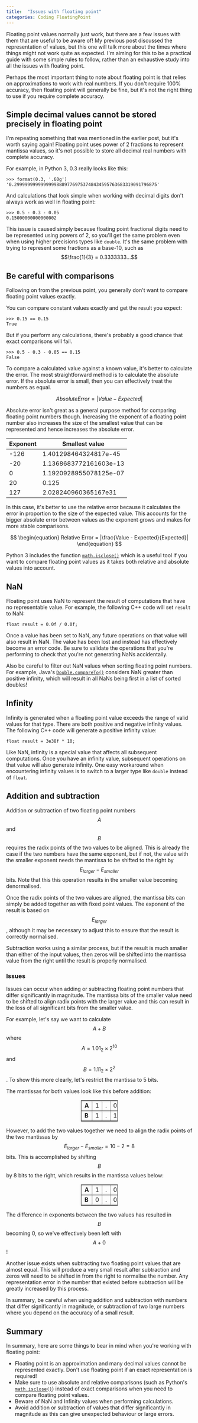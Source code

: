 ```yaml
---
title:  "Issues with floating point"
categories: Coding FloatingPoint
---
```


Floating point values normally just work, but there are a few issues with them that are useful to be aware of! My previous post discussed the representation of values, but this one will talk more about the times where things might not work quite as expected. I'm aiming for this to be a practical guide with some simple rules to follow, rather than an exhaustive study into all the issues with floating point.

Perhaps the most important thing to note about floating point is that relies on approximations to work with real numbers. If you don't require 100% accuracy, then floating point will generally be fine, but it's not the right thing to use if you require complete accuracy.

## Simple decimal values cannot be stored precisely in floating point

I'm repeating something that was mentioned in the earlier post, but it's worth saying again! Floating point uses power of 2 fractions to represent mantissa values, so it's not possible to store all decimal real numbers with complete accuracy.

For example, in Python 3, 0.3 really looks like this:
```
>>> format(0.3, '.60g') 
'0.299999999999999988897769753748434595763683319091796875'
```

And calculations that look simple when working with decimal digits don't always work as well in floating point:

```
>>> 0.5 - 0.3 - 0.05
0.15000000000000002
```

This issue is caused simply because floating point fractional digits need to be represented using powers of 2, so you'll get the same problem even when using higher precisions types like `double`. It's the same problem with trying to represent some fractions as a base-10, such as $$\frac{1}{3} = 0.3333333...$$

## Be careful with comparisons

Following on from the previous point, you generally don't want to compare floating point values exactly.

You can compare constant values exactly and get the result you expect:
```
>>> 0.15 == 0.15
True
```

But if you perform any calculations, there's probably a good chance that exact comparisons will fail.
```
>>> 0.5 - 0.3 - 0.05 == 0.15
False
```

To compare a calculated value against a known value, it's better to calculate the error. The most straightforward method is to calculate the absolute error. If the absolute error is small, then you can effectively treat the numbers as equal.

$$ \begin{equation}
Absolute Error = |Value - Expected|
\end{equation} $$

Absolute error isn't great as a general purpose method for comparing floating point numbers though. Increasing the exponent of a floating point number also increases the size of the smallest value that can be represented and hence increases the absolute error.

| Exponent | Smallest value         |
| -------- | ---------------------- |
| -126     | 1.401298464324817e-45  |
| -20      | 1.1368683772161603e-13 |
| 0        | 1.1920928955078125e-07 |
| 20       | 0.125                  |
| 127      | 2.028240960365167e31   |

In this case, it's better to use the relative error because it calculates the error in proportion to the size of the expected value. This accounts for the bigger absolute error between values as the exponent grows and makes for more stable comparisons.

$$ \begin{equation}
Relative Error = |\frac{Value - Expected}{Expected}|
\end{equation} $$

Python 3 includes the function [`math.isclose()`](https://docs.python.org/3/library/math.html#math.isclose) which is a useful tool if you want to compare floating point values as it takes both relative and absolute values into account.

## NaN

Floating point uses NaN to represent the result of computations that have no representable value. For example, the following C++ code will set `result` to NaN:
```
float result = 0.0f / 0.0f;
```

Once a value has been set to NaN, any future operations on that value will also result in NaN. The value has been lost and instead has effectively become an error code. Be sure to validate the operations that you're performing to check that you're not generating NaNs accidentally.

Also be careful to filter out NaN values when sorting floating point numbers. For example, Java's [`Double.compareTo()`](https://docs.oracle.com/javase/7/docs/api/java/lang/Double.html) considers NaN greater than positive infinity, which will result in all NaNs being first in a list of sorted doubles!

## Infinity

Infinity is generated when a floating point value exceeds the range of valid values for that type. There are both positive and negative infinity values. The following C++ code will generate a positive infinity value:
```
float result = 3e38f * 10;
```

Like NaN, infinity is a special value that affects all subsequent computations. Once you have an infinity value, subsequent operations on that value will also generate infinity. One easy workaround when encountering infinity values is to switch to a larger type like `double` instead of `float`.

## Addition and subtraction

Addition or subtraction of two floating point numbers $$A$$ and $$B$$ requires the radix points of the two values to be aligned. This is already the case if the two numbers have the same exponent, but if not, the value with the smaller exponent needs the mantissa to be shifted to the right by $$E_{larger} - E_{smaller}$$ bits. Note that this this operation results in the smaller value becoming denormalised.

Once the radix points of the two values are aligned, the mantissa bits can simply be added together as with fixed point values. The exponent of the result is based on $$E_{larger}$$, although it may be necessary to adjust this to ensure that the result is correctly normalised.

Subtraction works using a similar process, but if the result is much smaller than either of the input values, then zeros will be shifted into the mantissa value from the right until the result is properly normalised.

### Issues

Issues can occur when adding or subtracting floating point numbers that differ significantly in magnitude. The mantissa bits of the smaller value need to be shifted to align radix points with the larger value and this can result in the loss of all significant bits from the smaller value.

For example, let's say we want to calculate $$A + B$$ where $$A = 1.01_2\times2^{10}$$ and $$B = 1.11_2\times2^{2}$$. To show this more clearly, let's restrict the mantissa to 5 bits.

The mantissas for both values look like this before addition:
<table border="1" style="width: 100px; margin-left:auto; margin-right:auto;">
<tr>
    <td><b>A</b></td>
    <td>1</td>
    <td>.</td>
    <td>0</td>
    <td>1</td>
    <td>0</td>
    <td>0</td>
</tr>
<tr>
    <td><b>B</b></td>
    <td>1</td>
    <td>.</td>
    <td>1</td>
    <td>1</td>
    <td>0</td>
    <td>0</td>
</tr>
</table>

However, to add the two values together we need to align the radix points of the two mantissas by $$E_{larger} - E_{smaller} = 10 - 2 = 8$$ bits. This is accomplished by shifting $$B$$ by 8 bits to the right, which results in the mantissa values below:
<table border="1" style="width: 100px; margin-left:auto; margin-right:auto;">
<tr>
    <td><b>A</b></td>
    <td>1</td>
    <td>.</td>
    <td>0</td>
    <td>1</td>
    <td>0</td>
    <td>0</td>
</tr>
<tr>
    <td><b>B</b></td>
    <td>0</td>
    <td>.</td>
    <td>0</td>
    <td>0</td>
    <td>0</td>
    <td>0</td>
</tr>
</table>

The difference in exponents between the two values has resulted in $$B$$ becoming 0, so we've effectively been left with $$A + 0$$!

Another issue exists when subtracting two floating point values that are almost equal. This will produce a very small result after subtraction and zeros will need to be shifted in from the right to normalise the number. Any representation error in the number that existed before subtraction will be greatly increased by this process.

In summary, be careful when using addition and subtraction with numbers that differ significantly in magnitude, or subtraction of two large numbers where you depend on the accuracy of a small result.

## Summary

In summary, here are some things to bear in mind when you're working with floating point:

* Floating point is an approximation and many decimal values cannot be represented exactly. Don't use floating point if an exact representation is required!
* Make sure to use absolute and relative comparisons (such as Python's [`math.isclose()`](https://docs.python.org/3/library/math.html#math.isclose)) instead of exact comparisons when you need to compare floating point values.
* Beware of NaN and Infinity values when performing calculations.
* Avoid addition or subtraction of values that differ significantly in magnitude as this can give unexpected behaviour or large errors.
